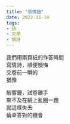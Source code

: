 ```yaml
---
title: "感情題"
date: 2022-11-10 
tags:
- 詩
- 文學
- 情詩
---
```

           
 
我們用兩頁紙的作答時間  
寫情詩，順便懊悔  
交卷前一瞬的  
猶豫  
  
敲響鐘，試卷離手  
來不及在紙上亂圈一題  
就這樣失去  
僥幸答對的機會